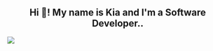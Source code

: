 <br clear="both">

<h2 align="center">Hi 👋! My name is  Kia and I'm a Software Developer..</h2>

<img src="./images/Hello.png">


